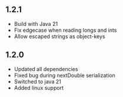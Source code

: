 ## 1.2.1

* Build with Java 21
* Fix edgecase when reading longs and ints
* Allow escaped strings as object-keys

## 1.2.0

* Updated all dependencies
* Fixed bug during nextDouble serialization
* Switched to java 21
* Added linux support
